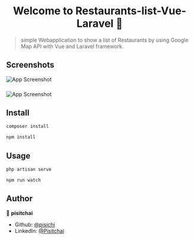 <h1 align="center">Welcome to Restaurants-list-Vue-Laravel 👋</h1>
<p>
</p>

> simple Webapplication to show a list of Restaurants by using Google Map API with Vue and Laravel framework.





## Screenshots

![App Screenshot](https://i.imgur.com/MKT2htn.png)

###

![App Screenshot](https://i.imgur.com/PSzJtBh.png)





## Install

```sh
composer install
```

```sh
npm install
```


## Usage

```sh
php artisan serve
```

```sh
npm run watch
```


## Author

👤 **pisitchai**

* Github: [@pisichi](https://github.com/pisichi)
* LinkedIn: [@Pisitchai](https://www.linkedin.com/in/pisitchaisiri/)

